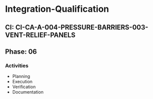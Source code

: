 # Integration-Qualification

## CI: CI-CA-A-004-PRESSURE-BARRIERS-003-VENT-RELIEF-PANELS
## Phase: 06

### Activities
- Planning
- Execution
- Verification
- Documentation
